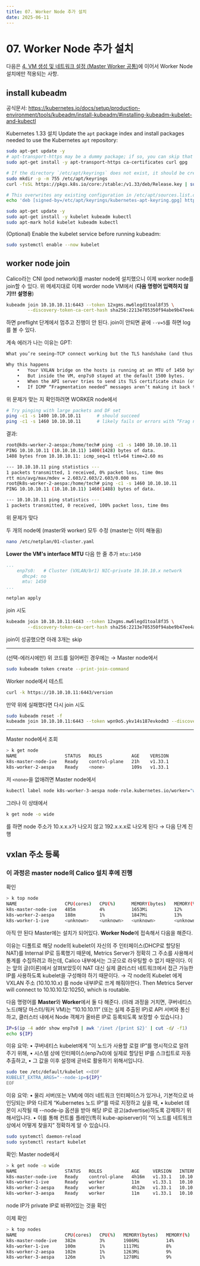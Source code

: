 ```yaml
---
title: 07. Worker Node 추가 설치
date: 2025-06-11
---
```

# 07. Worker Node 추가 설치
다음은 [4. VM 생성 및 네트워크 설정 (Master Worker 공통)](04-create-vm-install-cri.md)에 이어서 Worker Node 설치에만 적용되는 사항.
## install kubeadm

공식문서: https://kubernetes.io/docs/setup/production-environment/tools/kubeadm/install-kubeadm/#installing-kubeadm-kubelet-and-kubectl

Kubernetes 1.33 설치
Update the `apt` package index and install packages needed to use the Kubernetes `apt` repository:
```sh
sudo apt-get update -y
# apt-transport-https may be a dummy package; if so, you can skip that package
sudo apt-get install -y apt-transport-https ca-certificates curl gpg
```

```sh
# If the directory `/etc/apt/keyrings` does not exist, it should be created before the curl command, read the note below.
sudo mkdir -p -m 755 /etc/apt/keyrings
curl -fsSL https://pkgs.k8s.io/core:/stable:/v1.33/deb/Release.key | sudo gpg --dearmor -o /etc/apt/keyrings/kubernetes-apt-keyring.gpg
```

```sh
# This overwrites any existing configuration in /etc/apt/sources.list.d/kubernetes.list
echo 'deb [signed-by=/etc/apt/keyrings/kubernetes-apt-keyring.gpg] https://pkgs.k8s.io/core:/stable:/v1.33/deb/ /' | sudo tee /etc/apt/sources.list.d/kubernetes.list
```

```sh
sudo apt-get update -y
sudo apt-get install -y kubelet kubeadm kubectl
sudo apt-mark hold kubelet kubeadm kubectl
```

(Optional) Enable the kubelet service before running kubeadm:
```sh
sudo systemctl enable --now kubelet
```


## worker node join
Calico라는 CNI (pod network)를 master node에 설치했으니 이제 worker node를 join할 수 있다.
위 메세지대로 이제 worder node VM에서 (**다음 명령어 입력하지 않기!!! 설명용**)

```sh
kubeadm join 10.10.10.11:6443 --token 12xgms.mw6legd1toal8f35 \
        --discovery-token-ca-cert-hash sha256:2213e705350f94abe9b47ee4a1f29d8e59c19f37833fe17bd8f302297f7629bd 
```

하면 preflight 단계에서 멈추고 진행이 안 된다.
join이 안되면 끝에 `--v=5`를 하면 log를 볼 수 있다.

계속 에러가 나는 이유는 GPT:
```txt
What you’re seeing—TCP connect working but the TLS handshake (and thus curl -k) hanging—is almost always a PMTU/fragmentation issue on an overlay network with a smaller MTU.

Why this happens
	•	Your VXLAN bridge on the hosts is running at an MTU of 1450 bytes (1500 − 50 bytes VXLAN overhead).
	•	But inside the VM, enp7s0 stayed at the default 1500 bytes.
	•	When the API server tries to send its TLS certificate chain (often >1200 bytes) in one packet with the “Don’t Fragment” bit set, it exceeds the outer MTU and needs to be fragmented.
	•	If ICMP “Fragmentation needed” messages aren’t making it back through your overlay or are being dropped, the packet never arrives, and the handshake just stalls.
```

위 문제가 맞는 지 확인하려면 WORKER node에서
```sh
# Try pinging with large packets and DF set
ping -c1 -s 1400 10.10.10.11      # should succeed
ping -c1 -s 1460 10.10.10.11      # likely fails or errors with “Frag needed”
```

결과:
```sh
root@k8s-worker-2-aespa:/home/tech# ping -c1 -s 1400 10.10.10.11
PING 10.10.10.11 (10.10.10.11) 1400(1428) bytes of data.
1408 bytes from 10.10.10.11: icmp_seq=1 ttl=64 time=2.60 ms

--- 10.10.10.11 ping statistics ---
1 packets transmitted, 1 received, 0% packet loss, time 0ms
rtt min/avg/max/mdev = 2.603/2.603/2.603/0.000 ms
root@k8s-worker-2-aespa:/home/tech# ping -c1 -s 1460 10.10.10.11
PING 10.10.10.11 (10.10.10.11) 1460(1488) bytes of data.

--- 10.10.10.11 ping statistics ---
1 packets transmitted, 0 received, 100% packet loss, time 0ms
```

위 문제가 맞다

두 개의 node에 (master와 worker) 모두 수정 (master는 이미 해놓음)
```sh
nano /etc/netplan/01-cluster.yaml
```

**Lower the VM's interface MTU**
다음 한 줄 추가 `mtu:1450`
```yaml
...
    enp7s0:   # Cluster (VXLAN/br1) NIC—private 10.10.10.x network
      dhcp4: no
      mtu: 1450
...
```

```sh
netplan apply
```

join 시도
```sh
kubeadm join 10.10.10.11:6443 --token 12xgms.mw6legd1toal8f35 \
        --discovery-token-ca-cert-hash sha256:2213e705350f94abe9b47ee4a1f29d8e59c19f37833fe17bd8f302297f7629bd 
```

join이 성공했으면 아래 3개는 skip

---

(선택-에러시에만) 위 코드를 잃어버린 경우에는 → Master node에서
```sh
sudo kubeadm token create --print-join-command
```

Worker node에서 테스트
```sh
curl -k https://10.10.10.11:6443/version
```

만약 위에 실패했다면 다시 join 시도
```sh
sudo kubeadm reset -f
kubeadm join 10.10.10.11:6443 --token wpn9o5.ykv14s187evkodm3 --discovery-token-ca-cert-hash sha256:6b7e84a88e1f4e49f51fe2701e8130f2f3c71796da840d63ad35bd709fc35aa4
```

---

Master node에서 조회
```sh
> k get node
NAME                  STATUS   ROLES           AGE    VERSION
k8s-master-node-ive   Ready    control-plane   21h    v1.33.1
k8s-worker-2-aespa    Ready    <none>          109s   v1.33.1
```

저 `<none>`을 없애려면
Master node에서
```sh
kubectl label node k8s-worker-3-aespa node-role.kubernetes.io/worker="worker"
```

그러나 이 상태에서 
```sh
k get node -o wide
```

를 하면 node 주소가 10.x.x.x가 나오지 않고 192.x.x.x로 나오게 된다 → 다음 단계 진행

## vxlan 주소 등록
###  이 과정은 master node의 Calico 설치 후에 진행
확인
```sh
> k top node
NAME                  CPU(cores)   CPU(%)      MEMORY(bytes)   MEMORY(%)   
k8s-master-node-ive   485m         4%          1653Mi          12%         
k8s-worker-2-aespa    188m         1%          1847Mi          13%         
k8s-worker-1-ive      <unknown>    <unknown>   <unknown>       <unknown>   
```
아직 안 된다
Master에는 설치가 되어있다. **Worker Node**에 접속해서 다음을 해준다.

이유는 디폴트로 해당 node의 kubelet이 자신의 주 인터페이스(DHCP로 할당된 NAT)를 Internal IP로 등록했기 때문에, Metrics Server가 정확히 그 주소를 사용해서 통계를 수집하려고 하는데, Calico 내부에서는 그곳으로 라우팅할 수 없기 때문이다.
이는 앞의 글(이론)에서 살펴보았듯이 NAT 대신 실제 클러스터 네트워크에서 접근 가능한 IP를 사용하도록 kubelet을 구성해야 하기 때문이다.
→ 각 node의 Kubelet 에게 VXLAN 주소 (10.10.10.x) 를 node 내부IP로 쓰게 해줘야한다.
Then Metrics Server will connect to 10.10.10.12:10250, which is routable.

다음 명령어를 **Master**와 **Worker**에서 둘 다 해준다.
(아래 과정을 거치면, 쿠버네티스 노드(해당 마스터/워커 VM)는 “10.10.10.11” (또는 실제 추출된 IP)로 API 서버와 통신하고, 클러스터 내에서 Node 객체가 올바른 IP로 등록되도록 보장할 수 있습니다.)

```sh
IP=$(ip -4 addr show enp7s0 | awk '/inet /{print $2}' | cut -d/ -f1)
echo ${IP}
```
이유 요약:
	•	쿠버네티스 kubelet에게 “이 노드가 사용할 로컬 IP”를 명시적으로 알려 주기 위해,
	•	시스템 상에 인터페이스(enp7s0)에 실제로 할당된 IP를 스크립트로 자동 추출하고,
	•	그 값을 이후 설정에 곧바로 활용하기 위해서입니다.

```sh
sudo tee /etc/default/kubelet <<EOF
KUBELET_EXTRA_ARGS="--node-ip=${IP}"
EOF
```

이유 요약:
	•	물리 서버(또는 VM)에 여러 네트워크 인터페이스가 있거나, 기본적으로 바인딩되는 IP와 다르게 “Kubernetes 노드 IP”를 따로 지정하고 싶을 때,
	•	kubelet 데몬이 시작될 때 --node-ip 옵션을 받아 해당 IP로 광고(advertise)하도록 강제하기 위해서입니다.
	•	이를 통해 컨트롤 플레인(특히 kube-apiserver)이 “이 노드를 네트워크 상에서 어떻게 찾을지” 정확하게 알 수 있습니다.

```sh
sudo systemctl daemon-reload
sudo systemctl restart kubelet
```

확인: Master node에서
```sh
> k get node -o wide
NAME                  STATUS   ROLES           AGE     VERSION   INTERNAL-IP   EXTERNAL-IP   OS-IMAGE             KERNEL-VERSION       CONTAINER-RUNTIME
k8s-master-node-ive   Ready    control-plane   4h16m   v1.33.1   10.10.10.11   <none>        Ubuntu 22.04.5 LTS   5.15.0-140-generic   containerd://2.1.0
k8s-worker-1-ive      Ready    worker          11m     v1.33.1   10.10.10.12   <none>        Ubuntu 22.04.5 LTS   5.15.0-140-generic   containerd://2.1.0
k8s-worker-2-aespa    Ready    worker          4h12m   v1.33.1   10.10.10.13   <none>        Ubuntu 22.04.5 LTS   5.15.0-140-generic   containerd://2.1.0
k8s-worker-3-aespa    Ready    worker          11m     v1.33.1   10.10.10.14   <none>        Ubuntu 22.04.5 LTS   5.15.0-140-generic   containerd://2.1.0
```

node IP가 private IP로 바뀌어있는 것을 확인

이제 확인
```sh
> k top nodes
NAME                  CPU(cores)   CPU(%)   MEMORY(bytes)   MEMORY(%)   
k8s-master-node-ive   382m         3%       1986Mi          14%         
k8s-worker-1-ive      100m         1%       1117Mi          8%          
k8s-worker-2-aespa    102m         1%       1263Mi          9%          
k8s-worker-3-aespa    126m         1%       1278Mi          9%
```


